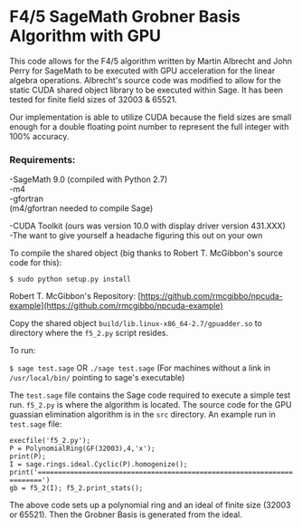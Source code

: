 # F4/5 SageMath Grobner Basis Algorithm with GPU

This code allows for the F4/5 algorithm written by Martin Albrecht and John Perry for SageMath to be executed with GPU acceleration for the linear algebra operations. Albrecht's source code was modified to allow for the static CUDA shared object library to be executed within Sage. It has been tested for finite field sizes of 32003 & 65521.

Our implementation is able to utilize CUDA because the field sizes are small enough for a double floating point number to represent the full integer with 100% accuracy.

### Requirements:
-SageMath 9.0 (compiled with Python 2.7)<br/>
    -m4<br/>
    -gfortran<br/>
    (m4/gfortran needed to compile Sage)

-CUDA Toolkit (ours was version 10.0 with display driver version 431.XXX)<br/>
-The want to give yourself a headache figuring this out on your own

To compile the shared object (big thanks to Robert T. McGibbon's source code for this):

`$ sudo python setup.py install`

Robert T. McGibbon's Repository: [https://github.com/rmcgibbo/npcuda-example](https://github.com/rmcgibbo/npcuda-example)

Copy the shared object `build/lib.linux-x86_64-2.7/gpuadder.so` to directory where the `f5_2.py` script resides.

To run:

`$ sage test.sage` OR `./sage test.sage` (For machines without a link in `/usr/local/bin/` pointing to sage's executable)

The `test.sage` file contains the Sage code required to execute a simple test run. `f5_2.py` is where the algorithm is located. The source code for the GPU guassian elimination algorithm is in the `src` directory. An example run in `test.sage` file:

`execfile('f5_2.py');`<br/>
`P = PolynomialRing(GF(32003),4,'x');`<br/>
`print(P);`<br/>
`I = sage.rings.ideal.Cyclic(P).homogenize();`<br/>
`print('=======================================================================')`<br/>
`gb = f5_2(I); f5_2.print_stats();`

The above code sets up a polynomial ring and an ideal of finite size (32003 or 65521). Then the Grobner Basis is generated from the ideal.